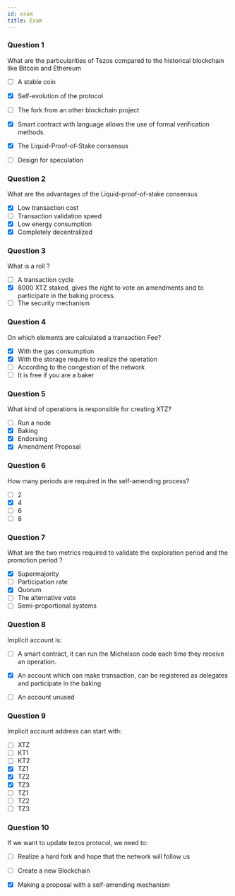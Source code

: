 ```yaml
---
id: exam
title: Exam
---
```


### Question 1

What are the particularities of Tezos compared to the historical blockchain like Bitcoin and Ethereum

- [ ] A stable coin
- [x] Self-evolution of the protocol
- [ ] The fork from an other blockchain project
- [x] Smart contract with  language allows the use of formal verification methods.
- [x] The Liquid-Proof-of-Stake consensus
- [ ] Design for speculation


### Question 2

What are the advantages of the Liquid-proof-of-stake consensus 

- [x] Low transaction cost
- [ ] Transaction validation speed
- [x] Low energy consumption
- [x] Completely decentralized

### Question 3

What is a roll ?

- [ ] A transaction cycle
- [X] 8000 XTZ staked, gives the right to vote on amendments and to participate in the baking process.
- [ ] The security mechanism 

### Question 4

On which elements are calculated a transaction Fee?

- [X] With the gas consumption
- [X] With the storage require to realize the operation
- [ ] According to the congestion of the network
- [ ] It is free if you are a baker

### Question 5
What kind of operations is responsible for creating XTZ?

- [ ] Run a node
- [X] Baking
- [X] Endorsing
- [X] Amendment Proposal

### Question 6

How many periods are required in the self-amending process?

- [ ] 2
- [X] 4
- [ ] 6
- [ ] 8

### Question 7

What are the two metrics required to validate the exploration period and the promotion period ?

- [x] Supermajority
- [ ] Participation rate
- [x] Quorum 
- [ ] The alternative vote
- [ ] Semi-proportional systems

### Question 8

Implicit account is:

- [ ] A smart contract, it can run the Michelson code each time they receive an operation.
- [X] An account which can make transaction, can be registered as delegates and participate in the baking 
- [ ] An account unused 


### Question 9

Implicit account address can start with:

- [ ] XTZ
- [ ] KT1
- [ ] KT2
- [X] TZ1
- [X] TZ2
- [X] TZ3
- [ ] TZ1
- [ ] TZ2
- [ ] TZ3

### Question 10

If we want to update tezos protocol, we need to:

- [ ] Realize a hard fork and hope that the network will follow us
- [ ] Create a new Blockchain
- [X] Making a proposal with a self-amending mechanism


